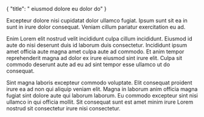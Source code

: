 {
"title": " eiusmod dolore eu dolor do"
}

Excepteur dolore nisi cupidatat dolor ullamco fugiat. Ipsum sunt sit ea in sunt in irure dolor consequat. Veniam cillum pariatur exercitation eu ad.

Enim Lorem elit nostrud velit incididunt culpa cillum incididunt. Eiusmod id aute do nisi deserunt duis id laborum duis consectetur. Incididunt ipsum amet officia aute magna amet culpa aute ad commodo. Et anim tempor reprehenderit magna ad dolor ex irure eiusmod sint irure elit. Culpa sit commodo deserunt aute ad eu ad sint tempor esse ullamco ut do consequat.

Sint magna laboris excepteur commodo voluptate. Elit consequat proident irure ea ad non qui aliquip veniam elit. Magna in laborum anim officia magna fugiat sint dolore aute qui laborum laborum. Eu commodo excepteur sint nisi ullamco in qui officia mollit. Sit consequat sunt est amet minim irure Lorem nostrud sit consectetur irure nisi consectetur.